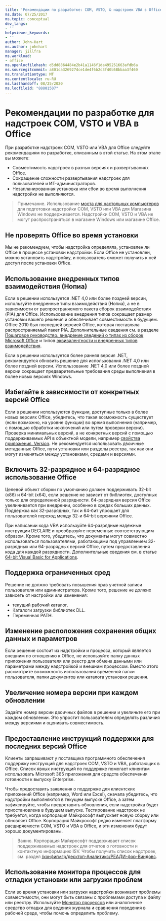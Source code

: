 ```yaml
---
title: 'Рекомендации по разработке: COM, VSTO, & надстроек VBA в Office'
ms.date: 07/25/2017
ms.topic: conceptual
dev_langs:
- ''
helpviewer_keywords:
- ''
author: John-Hart
ms.author: johnhart
manager: jillfra
ms.workload:
- office
ms.openlocfilehash: d5dd8864484e2b41a1146f1da495251663afdb6a
ms.sourcegitcommit: a801ca3269274ce1de4f6b2c3f40b58bbaa3f460
ms.translationtype: MT
ms.contentlocale: ru-RU
ms.lasthandoff: 08/25/2020
ms.locfileid: "88801507"
---
```

# <a name="development-best-practices-for-com-vsto-and-vba-add-ins-in-office"></a>Рекомендации по разработке для надстроек COM, VSTO и VBA в Office
  При разработке надстроек COM, VSTO или VBA для Office следуйте рекомендациям по разработке, описанным в этой статье.   На этом этапе вы можете:

- Совместимость надстроек в разных версиях и развертываниях Office.
- Сокращение сложности развертывания надстроек для пользователей и ИТ-администраторов.
- Незапланированная установка или сбои во время выполнения надстройки не выполняются.

>Примечание. Использование [моста для настольных компьютеров](/windows/uwp/porting/desktop-to-uwp-root) для подготовки надстройки COM, VSTO или VBA для Магазина Windows не поддерживается. Надстройки COM, VSTO и VBA не могут распространяться в магазине Windows или магазине Office.

## <a name="do-not-check-for-office-during-installation"></a>Не проверять Office во время установки
 Мы не рекомендуем, чтобы надстройка определяла, установлен ли Office в процессе установки надстройки. Если Office не установлен, можно установить надстройку, и пользователь сможет получить к ней доступ после установки Office.

## <a name="use-embedded-interop-types-nopia"></a>Использование внедренных типов взаимодействия (Нопиа)
Если в решении используется .NET 4,0 или более поздней версии, используйте внедренные типы взаимодействия (Нопиа), а не в зависимости от распространяемого пакета сборок взаимодействия (PIA) для Office. Использование внедрения типов сокращает размер установки вашего решения и обеспечивает совместимость в будущем. Office 2010 был последней версией Office, которая поставляла распространяемый пакет PIA. Дополнительные сведения см. в разделе [Пошаговое руководство. внедрение сведений о типах из сборок Microsoft Office](https://msdn.microsoft.com/library/ee317478.aspx) и типов [эквивалентности и внедренных типов взаимодействия](/windows/uwp/porting/desktop-to-uwp-root).

Если в решении используется более ранняя версия .NET, рекомендуется обновить решение для использования .NET 4,0 или более поздней версии. Использование .NET 4,0 или более поздней версии сокращает предварительные требования среды выполнения в более новых версиях Windows.

## <a name="avoid-depending-on-specific-office-versions"></a>Избегайте в зависимости от конкретных версий Office
Если в решении используются функции, доступные только в более новых версиях Office, убедитесь, что такая возможность существует (если возможно, на уровне функции) во время выполнения (например, с помощью обработки исключений или путем проверки версии). Проверка минимальных версий, а не конкретных версий с помощью поддерживаемых API в объектной модели, например [свойства приложения. Version](<xref:Microsoft.Office.Interop.Excel._Application.Version%2A>). Не рекомендуется использовать двоичные метаданные Office, пути установки или разделы реестра, так как они могут изменяться между установками, средами и версиями.

## <a name="enable-both-32-bit-and-64-bit-office-usage"></a>Включить 32-разрядное и 64-разрядное использование Office
Целевой объект сборки по умолчанию должен поддерживать 32-bit (x86) и 64-bit (x64), если решение не зависит от библиотек, доступных только для определенной разрядности. 64-разрядная версия Office увеличивается при внедрении, особенно в средах больших данных. Поддержка как 32-разрядных, так и 64-бит упрощает для пользователей переход между 32-и 64-bit версиями Office.

При написании кода VBA используйте 64-разрядные надежные инструкции DECLARE и преобразуйте переменные соответствующим образом. Кроме того, убедитесь, что документы могут совместно использоваться пользователями, работающими под управлением 32-разрядных или 64-разрядных версий Office, путем предоставления кода для каждой разрядности. Дополнительные сведения см. в статье [64-bit Visual Basic for Applications](/office/vba/Language/Concepts/Getting-Started/64-bit-visual-basic-for-applications-overview).

## <a name="support-restricted-environments"></a>Поддержка ограниченных сред
Решение не должно требовать повышения прав учетной записи пользователя или администратора. Кроме того, решение не должно зависеть от настройки или изменения:

- текущий рабочий каталог.
- Каталоги загрузки библиотек DLL.
- Переменная PATH.

## <a name="change-the-save-location-of-shared-data-and-settings"></a>Изменение расположения сохранения общих данных и параметров
Если решение состоит из надстройки и процесса, который является внешним по отношению к Office, не используйте папку данных приложения пользователя или реестр для обмена данными или параметрами между надстройкой и внешним процессом. Вместо этого рассмотрите возможность использования временной папки пользователя, папки документов или каталога установки решения.

## <a name="increment-the-version-number-with-each-update"></a>Увеличение номера версии при каждом обновлении
Задайте номер версии двоичных файлов в решении и увеличьте его при каждом обновлении. Это упростит пользователям определять различия между версиями и оценивать совместимость.

## <a name="provide-support-statements-for-the-latest-versions-of-office"></a>Предоставление инструкций поддержки для последних версий Office
Клиенты запрашивают у поставщика программного обеспечения поддержку инструкций для надстроек COM, VSTO и VBA, работающих в Office. Список явных инструкций по поддержке помогает клиентам использовать Microsoft 365 приложения для средств обеспечения готовности к выпуску Enterprise.

Чтобы предоставить заявления о поддержке для клиентских приложений Office (например, Word или Excel), сначала убедитесь, что надстройки выполняются в текущем выпуске Office, а затем зафиксируйте, чтобы предоставить обновления, если надстройка будет приостановлена в будущем выпуске. Тестирование надстроек не требуется, когда корпорация Майкрософт выпускает новую сборку или обновляет Office. Корпорация Майкрософт редко изменяет платформу расширяемости COM, VSTO и VBA в Office, и эти изменения будут хорошо документированы.

>Важно. Корпорация Майкрософт поддерживает список поддерживаемых надстроек для отчетов о готовности и контактную информацию ISV. Чтобы получить список надстроек, см. раздел [/конфигмгр/десктоп-Аналитикс/РЕАДИ-фор-Виндовс](/configmgr/desktop-analytics/ready-for-windows).

## <a name="use-process-monitor-to-help-debug-installation-or-loading-issues"></a>Использование монитора процессов для отладки установки или загрузки проблем
Если во время установки или загрузки надстройки возникают проблемы совместимости, они могут быть связаны с проблемами доступа к файлу или реестру. Используйте [Монитор процессов](/sysinternals/downloads/procmon) или аналогичное средство отладки для ведения журнала и сравнения поведения в рабочей среде, чтобы помочь определить проблему.
